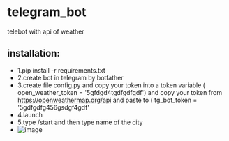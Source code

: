 # telegram_bot
telebot with api of weather

## installation:
  - 1.pip install -r requirements.txt
  - 2.create bot in telegram by botfather
  - 3.create file config.py and copy your token into a token variable ( open_weather_token = '5gfdgd4tgdfgdfgdf')
    and copy your token from https://openweathermap.org/api and paste to ( tg_bot_token = '5gdfgdfg456gsdgf4gdf'
  - 4.launch
  - 5.type /start and then type name of the city
  - ![image](https://user-images.githubusercontent.com/90385669/153895015-0d4024d2-28eb-4b94-bf8a-6919fb5e2f2a.png)



